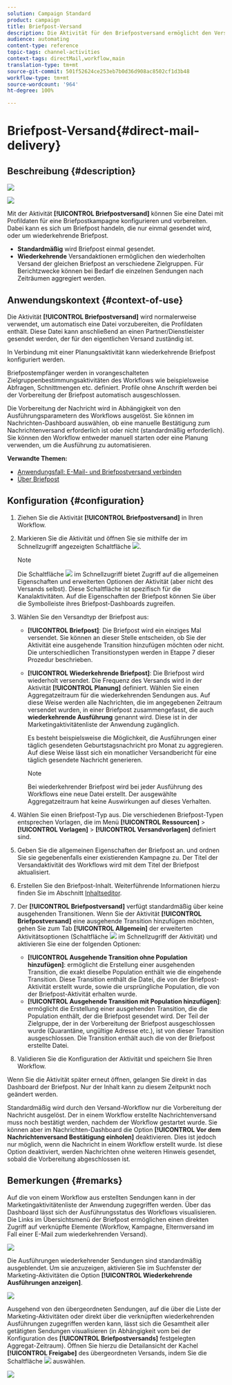 ```yaml
---
solution: Campaign Standard
product: campaign
title: Briefpost-Versand
description: Die Aktivität für den Briefpostversand ermöglicht den Versand von einmaligen oder wiederkehrenden Briefpostsendungen innerhalb eines Workflows.
audience: automating
content-type: reference
topic-tags: channel-activities
context-tags: directMail,workflow,main
translation-type: tm+mt
source-git-commit: 501f52624ce253eb7b0d36d908ac8502cf1d3b48
workflow-type: tm+mt
source-wordcount: '964'
ht-degree: 100%

---
```



# Briefpost-Versand{#direct-mail-delivery}

## Beschreibung {#description}

![](assets/paper.png)

![](assets/recurrentpaper.png)

Mit der Aktivität **[!UICONTROL Briefpostversand]** können Sie eine Datei mit Profildaten für eine Briefpostkampagne konfigurieren und vorbereiten. Dabei kann es sich um Briefpost handeln, die nur einmal gesendet wird, oder um wiederkehrende Briefpost.

* **Standardmäßig** wird Briefpost einmal gesendet.
* **Wiederkehrende** Versandaktionen ermöglichen den wiederholten Versand der gleichen Briefpost an verschiedene Zielgruppen. Für Berichtzwecke können bei Bedarf die einzelnen Sendungen nach Zeiträumen aggregiert werden.

## Anwendungskontext         {#context-of-use}

Die Aktivität **[!UICONTROL Briefpostversand]** wird normalerweise verwendet, um automatisch eine Datei vorzubereiten, die Profildaten enthält. Diese Datei kann anschließend an einen Partner/Dienstleister gesendet werden, der für den eigentlichen Versand zuständig ist.

In Verbindung mit einer Planungsaktivität kann wiederkehrende Briefpost konfiguriert werden.

Briefpostempfänger werden in vorangeschalteten Zielgruppenbestimmungsaktivitäten des Workflows wie beispielsweise Abfragen, Schnittmengen etc. definiert. Profile ohne Anschrift werden bei der Vorbereitung der Briefpost automatisch ausgeschlossen.

Die Vorbereitung der Nachricht wird in Abhängigkeit von den Ausführungsparametern des Workflows ausgelöst. Sie können im Nachrichten-Dashboard auswählen, ob eine manuelle Bestätigung zum Nachrichtenversand erforderlich ist oder nicht (standardmäßig erforderlich). Sie können den Workflow entweder manuell starten oder eine Planung verwenden, um die Ausführung zu automatisieren.

**Verwandte Themen:**

* [Anwendungsfall: E-Mail- und Briefpostversand verbinden](../../automating/using/coupling-email-direct-mail.md)
* [Über Briefpost](../../channels/using/about-direct-mail.md)

## Konfiguration {#configuration}

1. Ziehen Sie die Aktivität **[!UICONTROL Briefpostversand]** in Ihren Workflow.
1. Markieren Sie die Aktivität und öffnen Sie sie mithilfe der im Schnellzugriff angezeigten Schaltfläche ![](assets/edit_darkgrey-24px.png).

   >[!NOTE]
   >
   >Die Schaltfläche ![](assets/dlv_activity_params-24px.png) im Schnellzugriff bietet Zugriff auf die allgemeinen Eigenschaften und erweiterten Optionen der Aktivität (aber nicht des Versands selbst). Diese Schaltfläche ist spezifisch für die Kanalaktivitäten. Auf die Eigenschaften der Briefpost können Sie über die Symbolleiste ihres Briefpost-Dashboards zugreifen.

1. Wählen Sie den Versandtyp der Briefpost aus:

   * **[!UICONTROL Briefpost]**: Die Briefpost wird ein einziges Mal versendet. Sie können an dieser Stelle entscheiden, ob Sie der Aktivität eine ausgehende Transition hinzufügen möchten oder nicht. Die unterschiedlichen Transitionstypen werden in Etappe 7 dieser Prozedur beschrieben.
   * **[!UICONTROL Wiederkehrende Briefpost]**: Die Briefpost wird wiederholt versendet. Die Frequenz des Versands wird in der Aktivität **[!UICONTROL Planung]** definiert. Wählen Sie einen Aggregatzeitraum für die wiederkehrenden Sendungen aus. Auf diese Weise werden alle Nachrichten, die im angegebenen Zeitraum versendet wurden, in einer Briefpost zusammengefasst, die auch **wiederkehrende Ausführung** genannt wird. Diese ist in der Marketingaktivitätenliste der Anwendung zugänglich.

      Es besteht beispielsweise die Möglichkeit, die Ausführungen einer täglich gesendeten Geburtstagsnachricht pro Monat zu aggregieren. Auf diese Weise lässt sich ein monatlicher Versandbericht für eine täglich gesendete Nachricht generieren.

      >[!NOTE]
      >
      >Bei wiederkehrender Briefpost wird bei jeder Ausführung des Workflows eine neue Datei erstellt. Der ausgewählte Aggregatzeitraum hat keine Auswirkungen auf dieses Verhalten.

1. Wählen Sie einen Briefpost-Typ aus. Die verschiedenen Briefpost-Typen entsprechen Vorlagen, die im Menü **[!UICONTROL Ressourcen]** > **[!UICONTROL Vorlagen]** > **[!UICONTROL Versandvorlagen]** definiert sind.
1. Geben Sie die allgemeinen Eigenschaften der Briefpost an. und ordnen Sie sie gegebenenfalls einer existierenden Kampagne zu. Der Titel der Versandaktivität des Workflows wird mit dem Titel der Briefpost aktualisiert.
1. Erstellen Sie den Briefpost-Inhalt. Weiterführende Informationen hierzu finden Sie im Abschnitt [Inhaltseditor](../../designing/using/personalization.md).
1. Der **[!UICONTROL Briefpostversand]** verfügt standardmäßig über keine ausgehenden Transitionen. Wenn Sie der Aktivität **[!UICONTROL Briefpostversand]** eine ausgehende Transition hinzufügen möchten, gehen Sie zum Tab **[!UICONTROL Allgemein]** der erweiterten Aktivitätsoptionen (Schaltfläche ![](assets/dlv_activity_params-24px.png) im Schnellzugriff der Aktivität) und aktivieren Sie eine der folgenden Optionen:

   * **[!UICONTROL Ausgehende Transition ohne Population hinzufügen]**: ermöglicht die Erstellung einer ausgehenden Transition, die exakt dieselbe Population enthält wie die eingehende Transition. Diese Transition enthält die Datei, die von der Briefpost-Aktivität erstellt wurde, sowie die ursprüngliche Population, die von der Briefpost-Aktivität erhalten wurde.
   * **[!UICONTROL Ausgehende Transition mit Population hinzufügen]**: ermöglicht die Erstellung einer ausgehenden Transition, die die Population enthält, der die Briefpost gesendet wird. Der Teil der Zielgruppe, der in der Vorbereitung der Briefpost ausgeschlossen wurde (Quarantäne, ungültige Adresse etc.), ist von dieser Transition ausgeschlossen. Die Transition enthält auch die von der Briefpost erstellte Datei.

1. Validieren Sie die Konfiguration der Aktivität und speichern Sie Ihren Workflow.

Wenn Sie die Aktivität später erneut öffnen, gelangen Sie direkt in das Dashboard der Briefpost. Nur der Inhalt kann zu diesem Zeitpunkt noch geändert werden.

Standardmäßig wird durch den Versand-Workflow nur die Vorbereitung der Nachricht ausgelöst. Der in einem Workflow erstellte Nachrichtenversand muss noch bestätigt werden, nachdem der Workflow gestartet wurde. Sie können aber im Nachrichten-Dashboard die Option **[!UICONTROL Vor dem Nachrichtenversand Bestätigung einholen]** deaktivieren. Dies ist jedoch nur möglich, wenn die Nachricht in einem Workflow erstellt wurde. Ist diese Option deaktiviert, werden Nachrichten ohne weiteren Hinweis gesendet, sobald die Vorbereitung abgeschlossen ist.

## Bemerkungen          {#remarks}

Auf die von einem Workflow aus erstellten Sendungen kann in der Marketingaktivitätenliste der Anwendung zugegriffen werden. Über das Dashboard lässt sich der Ausführungsstatus des Workflows visualisieren. Die Links im Übersichtsmenü der Briefpost ermöglichen einen direkten Zugriff auf verknüpfte Elemente (Workflow, Kampagne, Elternversand im Fall einer E-Mail zum wiederkehrenden Versand).

![](assets/wkf_display_parent_elements_direct_mail.png)

Die Ausführungen wiederkehrender Sendungen sind standardmäßig ausgeblendet. Um sie anzuzeigen, aktivieren Sie im Suchfenster der Marketing-Aktivitäten die Option **[!UICONTROL Wiederkehrende Ausführungen anzeigen]**.

![](assets/wkf_display_recurrent_executions_direct_mail.png)

Ausgehend von den übergeordneten Sendungen, auf die über die Liste der Marketing-Aktivitäten oder direkt über die verknüpften wiederkehrenden Ausführungen zugegriffen werden kann, lässt sich die Gesamtheit aller getätigten Sendungen visualisieren (in Abhängigkeit vom bei der Konfiguration des **[!UICONTROL Briefpostversands]** festgelegten Aggregat-Zeitraum). Öffnen Sie hierzu die Detailansicht der Kachel **[!UICONTROL Freigabe]** des übergeordneten Versands, indem Sie die Schaltfläche ![](assets/wkf_dlv_detail_button.png) auswählen.

![](assets/wkf_display_recurrent_executions_3_direct_mail.png)
